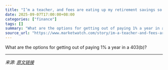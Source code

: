 ```yaml
---
title: "I’m a teacher, and fees are eating up my retirement savings so much that I don’t want to contribute anymore"
date: 2025-09-07T17:00:00+08:00
categories: ["finance"]
tags: []
summary: "What are the options for getting out of paying 1% a year in a 403(b)?"
source_url: "https://www.marketwatch.com/story/im-a-teacher-and-fees-are-eating-up-my-retirement-savings-so-much-that-i-dont-want-to-contribute-anymore-1ba9a958?mod=mw_rss_topstories"
---
```


What are the options for getting out of paying 1% a year in a 403(b)?

---

*来源: [原文链接](https://www.marketwatch.com/story/im-a-teacher-and-fees-are-eating-up-my-retirement-savings-so-much-that-i-dont-want-to-contribute-anymore-1ba9a958?mod=mw_rss_topstories)*
